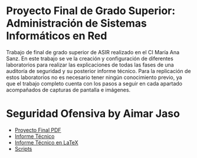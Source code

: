 # Proyecto Final de Grado Superior: Administración de Sistemas Informáticos en Red
Trabajo de final de grado superior de ASIR realizado en el CI María Ana Sanz. En este trabajo se ve la creación y configuración de diferentes laboratorios para realizar las explicaciones de todas las fases de una auditoría de seguridad y su posterior informe técnico. Para la replicación de estos laboratorios no es necesario tener ningún conocimiento previo, ya que el trabajo completo cuenta con los pasos a seguir en cada apartado acompañados de capturas de pantalla e imágenes.
# Seguridad Ofensiva by Aimar Jaso
+ [Proyecto Final PDF](ProyectoFinal_AimarJaso.pdf)
+ [Informe Técnico](InformeTécnico_AimarJaso.pdf)
+ [Informe Técnico en LaTeX](InformeTécnico_AimarJaso.tex)
+ [Scripts](scripts)
